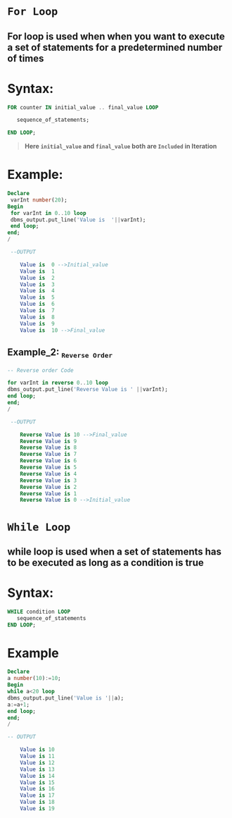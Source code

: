 # ```For Loop```
## For loop is used when when you want to execute a set of statements for a predetermined number of times
# Syntax:
```sql
FOR counter IN initial_value .. final_value LOOP 

   sequence_of_statements; 

END LOOP;
```
>__Here ```initial_value```  and ```final_value``` both are ```Included``` in Iteration__

# Example:
```sql
Declare
 varInt number(20);
Begin
 for varInt in 0..10 loop
 dbms_output.put_line('Value is  '||varInt);
 end loop;
end;
/
```
```sql
 --OUTPUT

    Value is  0 -->Initial_value
    Value is  1
    Value is  2
    Value is  3
    Value is  4
    Value is  5
    Value is  6
    Value is  7
    Value is  8
    Value is  9
    Value is  10 -->Final_value

```

## Example_2: <sub>```Reverse Order```</sub>
```sql
-- Reverse order Code

for varInt in reverse 0..10 loop
dbms_output.put_line('Reverse Value is ' ||varInt);
end loop;
end;
/
```
```sql
 --OUTPUT

    Reverse Value is 10 -->Final_value
    Reverse Value is 9
    Reverse Value is 8
    Reverse Value is 7
    Reverse Value is 6
    Reverse Value is 5
    Reverse Value is 4
    Reverse Value is 3
    Reverse Value is 2
    Reverse Value is 1
    Reverse Value is 0 -->Initial_value
```
# ```While Loop```

## while loop is used when a set of statements has to be executed as long as a condition is true

# Syntax:
```sql
WHILE condition LOOP 
   sequence_of_statements 
END LOOP;
```
# Example
```sql
Declare
a number(10):=10;
Begin
while a<20 loop
dbms_output.put_line('Value is '||a);
a:=a+1;
end loop;
end;
/

```
```sql
-- OUTPUT

    Value is 10
    Value is 11
    Value is 12
    Value is 13
    Value is 14
    Value is 15
    Value is 16
    Value is 17
    Value is 18
    Value is 19
```